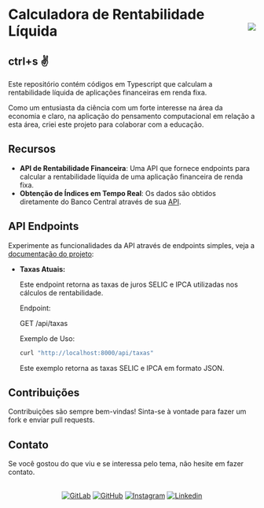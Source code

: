 # Calculadora de Rentabilidade Líquida <img src="https://avatars.githubusercontent.com/u/42048915?s=200&v=4" align="right" />


## ctrl+s :v:

Este repositório contém códigos em Typescript que calculam a rentabilidade líquida de aplicações financeiras em renda fixa. 

Como um entusiasta da ciência com um forte interesse na área da economia e claro, na aplicação do pensamento computacional em relação a esta área, criei este projeto para colaborar com a educação.


## Recursos

- **API de Rentabilidade Financeira**: Uma API que fornece endpoints para calcular a rentabilidade líquida de uma aplicação financeira de renda fixa.
- **Obtenção de Índices em Tempo Real**: Os dados são obtidos diretamente do Banco Central através de sua [API](https://www.bcb.gov.br/).


## API Endpoints

Experimente as funcionalidades da API através de endpoints simples, veja a [documentação do projeto](https://rmottanet.gitbook.io/profitability/):

- **Taxas Atuais:**

	Este endpoint retorna as taxas de juros SELIC e IPCA utilizadas nos cálculos de rentabilidade.
	
	Endpoint:
	
	GET /api/taxas
	
	Exemplo de Uso:
	
	```bash
	curl "http://localhost:8000/api/taxas"
	```
	Este exemplo retorna as taxas SELIC e IPCA em formato JSON.





## Contribuições

Contribuições são sempre bem-vindas! Sinta-se à vontade para fazer um fork e enviar pull requests.


## Contato

Se você gostou do que viu e se interessa pelo tema, não hesite em fazer contato.
<br />
<br />
<p align="center">
<a href="https://gitlab.com/rmotta.net"><img src="https://img.shields.io/badge/Gitlab--_.svg?style=social&logo=gitlab" alt="GitLab"></a>
<a href="https://github.com/rmottanet"><img src="https://img.shields.io/badge/Github--_.svg?style=social&logo=github" alt="GitHub"></a>
<a href="https://instagram.com/rmottanet/"><img src="https://img.shields.io/badge/Instagram--_.svg?style=social&logo=instagram" alt="Instagram"></a>
<a href="https://www.linkedin.com/in/rmottanet/"><img src="https://img.shields.io/badge/Linkedin--_.svg?style=social&logo=linkedin" alt="Linkedin"></a>
</p>
<br />
